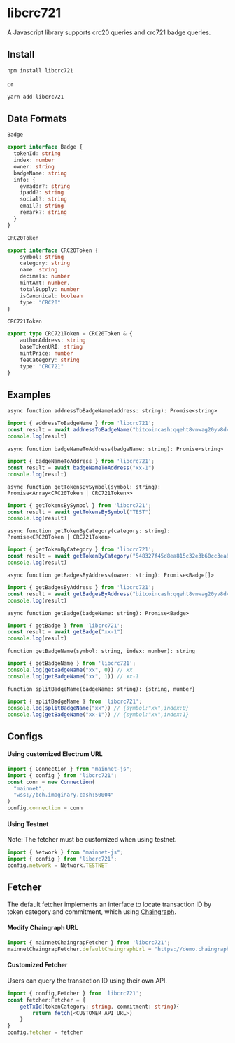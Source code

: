 # libcrc721
A Javascript library supports crc20 queries and crc721 badge queries.

## Install
```sh
npm install libcrc721
```
or
```sh
yarn add libcrc721
```
## Data Formats

`Badge`
```ts
export interface Badge {
  tokenId: string
  index: number
  owner: string
  badgeName: string
  info: {
    evmaddr?: string
    ipadd?: string
    social?: string
    email?: string
    remark?: string
  }
}
```

`CRC20Token`
```ts
export interface CRC20Token {
    symbol: string
    category: string
    name: string
    decimals: number
    mintAmt: number,
    totalSupply: number
    isCanonical: boolean
    type: "CRC20"
}
```

`CRC721Token`
```ts
export type CRC721Token = CRC20Token & {
    authorAddress: string
    baseTokenURI: string
    mintPrice: number
    feeCategory: string
    type: "CRC721"
}
```


## Examples

`async function addressToBadgeName(address: string): Promise<string>`
```ts
import { addressToBadgeName } from 'libcrc721';
const result = await addressToBadgeName("bitcoincash:qqeht8vnwag20yv8dvtcrd4ujx09fwxwsqqqw93w88")
console.log(result)
```

`async function badgeNameToAddress(badgeName: string): Promise<string>`
```ts
import { badgeNameToAddress } from 'libcrc721';
const result = await badgeNameToAddress("xx-1")
console.log(result)
```

`async function getTokensBySymbol(symbol: string): Promise<Array<CRC20Token | CRC721Token>> `
```ts
import { getTokensBySymbol } from 'libcrc721';
const result = await getTokensBySymbol("TEST")
console.log(result)
```

`async function getTokenByCategory(category: string): Promise<CRC20Token | CRC721Token>`
```ts
import { getTokenByCategory } from 'libcrc721';
const result = await getTokenByCategory("548327f45d8ea815c32e3b60cc3ea8ad2120132ddf407420865502e1dd9ab161")
console.log(result)
```

`async function getBadgesByAddress(owner: string): Promise<Badge[]>`
```ts
import { getBadgesByAddress } from 'libcrc721';
const result = await getBadgesByAddress("bitcoincash:qqeht8vnwag20yv8dvtcrd4ujx09fwxwsqqqw93w88")
console.log(result)
```

`async function getBadge(badgeName: string): Promise<Badge>`
```ts
import { getBadge } from 'libcrc721';
const result = await getBadge("xx-1")
console.log(result)
```

`function getBadgeName(symbol: string, index: number): string`
```ts
import { getBadgeName } from 'libcrc721';
console.log(getBadgeName("xx", 0)) // xx
console.log(getBadgeName("xx", 1)) // xx-1
```

`function splitBadgeName(badgeName: string): {string, number}`
```ts
import { splitBadgeName } from 'libcrc721';
console.log(splitBadgeName("xx")) // {symbol:"xx",index:0}
console.log(getBadgeName("xx-1")) // {symbol:"xx",index:1}
```


## Configs

#### Using customized Electrum URL
```ts
import { Connection } from "mainnet-js";
import { config } from 'libcrc721';
const conn = new Connection(
  "mainnet",
  "wss://bch.imaginary.cash:50004" 
)
config.connection = conn
```

#### Using Testnet
Note: The fetcher must be customized when using testnet.
```ts
import { Network } from "mainnet-js";
import { config } from 'libcrc721';
config.network = Network.TESTNET
```

## Fetcher
The default fetcher implements an interface to locate transaction ID by token category and commitment,
which using [Chaingraph](https://chaingraph.cash/).

#### Modify Chaingraph URL
```ts
import { mainnetChaingrapFetcher } from 'libcrc721';
mainnetChaingrapFetcher.defaultChaingraphUrl = "https://demo.chaingraph.cash/v1/graphql"
```

#### Customized Fetcher
Users can query the transaction ID using their own API.
```ts
import { config,Fetcher } from 'libcrc721';
const fetcher:Fetcher = {
    getTxId(tokenCategory: string, commitment: string){
        return fetch(<CUSTOMER_API_URL>)
    }
}
config.fetcher = fetcher
```